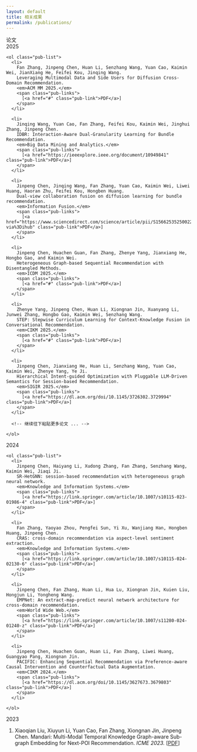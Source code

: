 ```yaml
---
layout: default
title: 相关成果
permalink: /publications/
---
```


<section class="pub-section container">

  <!-- 页面主标题 -->
  <div class="pub-header">
    <div class="pub-title-cn">论文</div>
    <div class="pub-divider">
      <span class="pub-line"></span>
    </div>
  </div>

  <!-- 年份块：2025 -->
  <div class="pub-year-block">
    <div class="pub-year">2025</div>

    <ol class="pub-list">
      <li>
        Fan Zhang, Jinpeng Chen, Huan Li, Senzhang Wang, Yuan Cao, Kaimin Wei, JianXiang He, Feifei Kou, Jinqing Wang.
        Leveraging Multimodal Data and Side Users for Diffusion Cross-Domain Recommendation.
        <em>ACM MM 2025.</em>
        <span class="pub-links">
          [<a href="#" class="pub-link">PDF</a>]
        </span>
      </li>

      <li>
        Jinqing Wang, Yuan Cao, Fan Zhang, Feifei Kou, Kaimin Wei, Jinghui Zhang, Jinpeng Chen.
        IDBR: Interaction-Aware Dual-Granularity Learning for Bundle Recommendation.
        <em>Big Data Mining and Analytics.</em>
        <span class="pub-links">
          [<a href="https://ieeexplore.ieee.org/document/10949841" class="pub-link">PDF</a>]
        </span>
      </li>

      <li>
        Jinpeng Chen, Jinqing Wang, Fan Zhang, Yuan Cao, Kaimin Wei, Liwei Huang, Haoran Zhu, Feifei Kou, Hongben Huang.
        Dual-view collaboration fusion on diffusion learning for bundle recommendation.
        <em>Information Fusion.</em>
        <span class="pub-links">
          [<a href="https://www.sciencedirect.com/science/article/pii/S1566253525002271?via%3Dihub" class="pub-link">PDF</a>]
        </span>
      </li>

      <li>
        Jinpeng Chen, Huachen Guan, Fan Zhang, Zhenye Yang, Jianxiang He, Hongbo Gao, and Kaimin Wei.
        Heterogeneous Graph-based Sequential Recommendation with Disentangled Methods.
        <em>ICDM 2025.</em>
        <span class="pub-links">
          [<a href="#" class="pub-link">PDF</a>]
        </span>
      </li>

      <li>
        Zhenye Yang, Jinpeng Chen, Huan Li, Xiongnan Jin, Xuanyang Li, Junwei Zhang, Hongbo Gao, Kaimin Wei, Senzhang Wang.
        STEP: Stepwise Curriculum Learning for Context-Knowledge Fusion in Conversational Recommendation.
        <em>CIKM 2025.</em>
        <span class="pub-links">
          [<a href="#" class="pub-link">PDF</a>]
        </span>
      </li>

      <li>
        Jinpeng Chen, Jianxiang He, Huan Li, Senzhang Wang, Yuan Cao, Kaimin Wei, Zhenye Yang, Ye Ji.
        Hierarchical Intent-guided Optimization with Pluggable LLM-Driven Semantics for Session-based Recommendation.
        <em>SIGIR 2025.</em>
        <span class="pub-links">
          [<a href="https://dl.acm.org/doi/10.1145/3726302.3729994" class="pub-link">PDF</a>]
        </span>
      </li>

      <!-- 继续往下粘贴更多论文 ... -->

    </ol>
  </div>

  <!-- 年份块：2024（示例） -->
  <div class="pub-year-block">
    <div class="pub-year">2024</div>

    <ol class="pub-list">
      <li>
        Jinpeng Chen, Haiyang Li, Xudong Zhang, Fan Zhang, Senzhang Wang, Kaimin Wei, Jiaqi Ji.
        SR-HetGNN: session-based recommendation with heterogeneous graph neural network.
        <em>Knowledge and Information Systems.</em>
        <span class="pub-links">
          [<a href="https://link.springer.com/article/10.1007/s10115-023-01986-4" class="pub-link">PDF</a>]
        </span>
      </li>

      <li>
        Fan Zhang, Yaoyao Zhou, Pengfei Sun, Yi Xu, Wanjiang Han, Hongben Huang, Jinpeng Chen.
        CRAS: cross-domain recommendation via aspect-level sentiment extraction.
        <em>Knowledge and Information Systems.</em>
        <span class="pub-links">
          [<a href="https://link.springer.com/article/10.1007/s10115-024-02130-6" class="pub-link">PDF</a>]
        </span>
      </li>

      <li>
        Jinpeng Chen, Fan Zhang, Huan Li, Hua Lu, Xiongnan Jin, Kuien Liu, Hongjun Li, Yongheng Wang.
        EMPNet: An extract-map-predict neural network architecture for cross-domain recommendation.
        <em>World Wide Web.</em>
        <span class="pub-links">
          [<a href="https://link.springer.com/article/10.1007/s11280-024-01240-z" class="pub-link">PDF</a>]
        </span>
      </li>

      <li>
        Jinpeng Chen, Huachen Guan, Huan Li, Fan Zhang, Liwei Huang, Guangyao Pang, Xiongnan Jin.
        PACIFIC: Enhancing Sequential Recommendation via Preference-aware Causal Intervention and Counterfactual Data Augmentation.
        <em>CIKM 2024.</em>
        <span class="pub-links">
          [<a href="https://dl.acm.org/doi/10.1145/3627673.3679803" class="pub-link">PDF</a>]
        </span>
      </li>

    </ol>
  </div>

  <!-- 年份块：2023（示例） -->
  <div class="pub-year-block">
    <div class="pub-year">2023</div>
      <ol class="pub-list">
      <li>
        Xiaoqian Liu, Xiuyun Li, Yuan Cao, Fan Zhang, Xiongnan Jin, Jinpeng Chen.
        Mandari: Multi-Modal Temporal Knowledge Graph-aware Sub-graph Embedding for Next-POI Recommendation.
        <em>ICME 2023.</em>
        <span class="pub-links">
          [<a href="https://ieeexplore.ieee.org/document/10219947" class="pub-link">PDF</a>]
        </span>
      </li>
    </ol>
  </div>

</section>
